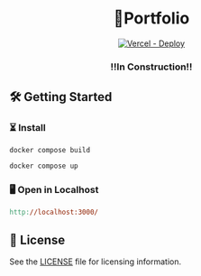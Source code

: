 <div align="center">

# 📂Portfolio

[![Vercel - Deploy](https://img.shields.io/github/deployments/LuisFOsG/portfolio/production?label=vercel&logo=vercel&logoColor=white)](https://vercel.com)

### ‼In Construction‼

</div>

## 🛠 Getting Started

### ⏳ Install

```bash
docker compose build
```

```bash
docker compose up
```

### 🖥 Open in Localhost

```mk
http://localhost:3000/
```

## 📃 License

See the [LICENSE](./LICENSE) file for licensing information.
